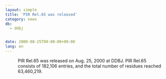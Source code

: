 ```yaml
---
layout: simple
title: 'PIR Rel.65 was released'
category: news
db:
  - ddbj


date: 2000-08-25T00:00:00+09:00
lang: en
---
```


<dd>PIR Rel.65 was released on Aug. 25, 2000 at DDBJ. PIR Rel.65 consists of 182,106 entries, and the total number of residues reached 63,460,219.</dd>
